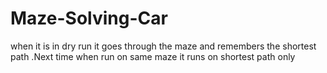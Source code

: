 # Maze-Solving-Car
when it is in dry run it goes through the maze and remembers the shortest path .Next time when run on same maze it runs on shortest path only 
